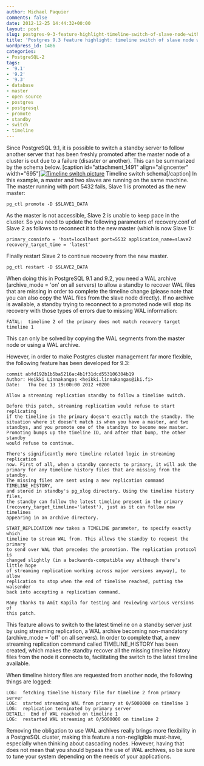 ```yaml
---
author: Michael Paquier
comments: false
date: 2012-12-25 14:44:32+00:00
layout: post
slug: postgres-9-3-feature-highlight-timeline-switch-of-slave-node-without-archives
title: 'Postgres 9.3 feature highlight: timeline switch of slave node without archives'
wordpress_id: 1486
categories:
- PostgreSQL-2
tags:
- '9.1'
- '9.2'
- '9.3'
- database
- master
- open source
- postgres
- postgresql
- promote
- standby
- switch
- timeline
---
```


Since PostgreSQL 9.1, it is possible to switch a standby server to follow another server that has been freshly promoted after the master node of a cluster is out due to a failure (disaster or another).
This can be summarized by the schema below.
[caption id="attachment_1491" align="aligncenter" width="695"][![Timeline switch picture](http://michael.otacoo.com/wp-content/uploads/2012/12/timeline_switch-1024x562.png)](http://michael.otacoo.com/wp-content/uploads/2012/12/timeline_switch.png) Timeline switch schema[/caption]
In this example, a master and two slaves are running on the same machine. The master running with port 5432 fails, Slave 1 is promoted as the new master:

    pg_ctl promote -D $SLAVE1_DATA

As the master is not accessible, Slave 2 is unable to keep pace in the cluster. So you need to update the following parameters of recovery.conf of Slave 2 as follows to reconnect it to the new master (which is now Slave 1):

    primary_conninfo = 'host=localhost port=5532 application_name=slave2
    recovery_target_time = 'latest'

Finally restart Slave 2 to continue recovery from the new master.

    pg_ctl restart -D $SLAVE2_DATA

When doing this in PostgreSQL 9.1 and 9.2, you need a WAL archive (archive_mode = 'on' on all servers) to allow a standby to recover WAL files that are missing in order to complete the timeline change (please note that you can also copy the WAL files from the slave node directly). If no archive is available, a standby trying to reconnect to a promoted node will stop its recovery with those types of errors due to missing WAL information:

    FATAL:  timeline 2 of the primary does not match recovery target timeline 1

This can only be solved by copying the WAL segments from the master node or using a WAL archive.

However, in order to make Postgres cluster management far more flexible, the following feature has been developed for 9.3:

    commit abfd192b1b5ba5216ac4b1f31dcd553106304b19
    Author: Heikki Linnakangas <heikki.linnakangas@iki.fi>
    Date:   Thu Dec 13 19:00:00 2012 +0200

    Allow a streaming replication standby to follow a timeline switch.

    Before this patch, streaming replication would refuse to start replicating
    if the timeline in the primary doesn't exactly match the standby. The
    situation where it doesn't match is when you have a master, and two
    standbys, and you promote one of the standbys to become new master.
    Promoting bumps up the timeline ID, and after that bump, the other standby
    would refuse to continue.

    There's significantly more timeline related logic in streaming replication
    now. First of all, when a standby connects to primary, it will ask the
    primary for any timeline history files that are missing from the standby.
    The missing files are sent using a new replication command TIMELINE_HISTORY,
    and stored in standby's pg_xlog directory. Using the timeline history files,
    the standby can follow the latest timeline present in the primary
    (recovery_target_timeline='latest'), just as it can follow new timelines
    appearing in an archive directory.

    START_REPLICATION now takes a TIMELINE parameter, to specify exactly which
    timeline to stream WAL from. This allows the standby to request the primary
    to send over WAL that precedes the promotion. The replication protocol is
    changed slightly (in a backwards-compatible way although there's little hope
    of streaming replication working across major versions anyway), to allow
    replication to stop when the end of timeline reached, putting the walsender
    back into accepting a replication command.

    Many thanks to Amit Kapila for testing and reviewing various versions of
    this patch.

This feature allows to switch to the latest timeline on a standby server just by using streaming replication, a WAL archive becoming non-mandatory (archive_mode = 'off' on all servers). In order to complete that, a new streaming replication command called TIMELINE_HISTORY has been created, which makes the standby recover all the missing timeline history files from the node it connects to, facilitating the switch to the latest timeline available.

When timeline history files are requested from another node, the following things are logged:

    LOG:  fetching timeline history file for timeline 2 from primary server
    LOG:  started streaming WAL from primary at 0/5000000 on timeline 1
    LOG:  replication terminated by primary server
    DETAIL:  End of WAL reached on timeline 1
    LOG:  restarted WAL streaming at 0/5000000 on timeline 2

Removing the obligation to use WAL archives really brings more flexibility in a PostgreSQL cluster, making this feature a non-negligible must-have, especially when thinking about cascading nodes. However, having that does not mean that you should bypass the use of WAL archives, so be sure to tune your system depending on the needs of your applications.
